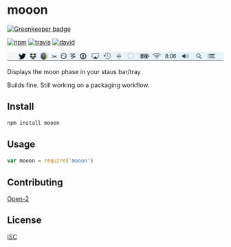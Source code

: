 # mooon

[![Greenkeeper badge](https://badges.greenkeeper.io/bcomnes/mooon.svg)](https://greenkeeper.io/)


[![npm][npm-image]][npm-url]
[![travis][travis-image]][travis-url]
[![david][david-image]][david-url]

[npm-image]: https://img.shields.io/npm/v/mooon.svg?style=flat-square
[npm-url]: https://www.npmjs.com/package/mooon
[travis-image]: https://img.shields.io/travis/bcomnes/mooon.svg?style=flat-square
[travis-url]: https://travis-ci.org/bcomnes/mooon
[david-image]: https://img.shields.io/david/bcomnes/mooon.svg?style=flat-square
[david-url]: https://david-dm.org/bcomnes/mooon


![](screenshot.png)

Displays the moon phase in your staus bar/tray

Builds fine.  Still working on a packaging workflow.

## Install

```
npm install mooon
```

## Usage

```js
var mooon = require('mooon')
```

## Contributing

[Open-2](CONTRIBUTING.md)

## License

[ISC](LICENSE.md)
